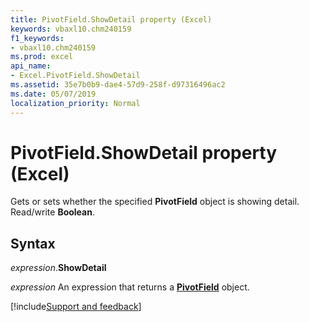 ```yaml
---
title: PivotField.ShowDetail property (Excel)
keywords: vbaxl10.chm240159
f1_keywords:
- vbaxl10.chm240159
ms.prod: excel
api_name:
- Excel.PivotField.ShowDetail
ms.assetid: 35e7b0b9-dae4-57d9-258f-d97316496ac2
ms.date: 05/07/2019
localization_priority: Normal
---
```



# PivotField.ShowDetail property (Excel)

Gets or sets whether the specified **PivotField** object is showing detail. Read/write **Boolean**.


## Syntax

_expression_.**ShowDetail**

_expression_ An expression that returns a **[PivotField](Excel.PivotField.md)** object.




[!include[Support and feedback](~/includes/feedback-boilerplate.md)]